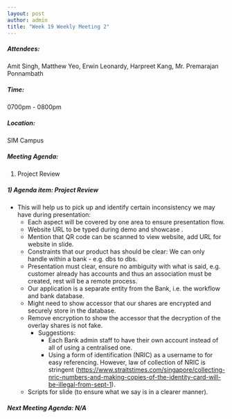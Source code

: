 ```yaml
---
layout: post
author: admin
title: "Week 19 Weekly Meeting 2"
---
```


##### Attendees:
Amit Singh, Matthew Yeo, Erwin Leonardy, Harpreet Kang, Mr. Premarajan Ponnambath

##### Time:
0700pm - 0800pm

##### Location: 
SIM Campus

##### Meeting Agenda:
1. Project Review

##### 1) Agenda item: Project Review

- This will help us to pick up and identify certain inconsistency we may have during presentation:
  - Each aspect will be covered by one area to ensure presentation flow.
  - Website URL to be typed during demo and showcase .
  - Mention that QR code can be scanned to view website, add URL for website in slide.
  - Constraints that our product has should be clear: We can only handle within a bank - e.g. dbs to dbs.
  - Presentation must clear, ensure no ambiguity with what is said, e.g. customer already has accounts and thus an association must be created, rest will be a remote process.
  - Our application is a separate entity from the Bank, i.e. the workflow and bank database.
  - Might need to show accessor that our shares are encrypted and securely store in the database.
  - Remove encryption to show the accessor that the decryption of the overlay shares is not fake.
    - Suggestions:
      - Each Bank admin staff to have their own account instead of all of using a centralised one.
      - Using a form of identification (NRIC) as a username to for easy referencing. However, law of collection of NRIC is stringent (https://www.straitstimes.com/singapore/collecting-nric-numbers-and-making-copies-of-the-identity-card-will-be-illegal-from-sept-1).
  - Scripts for slide (to ensure what we say is in a clearer manner).

##### Next Meeting Agenda: N/A

